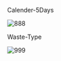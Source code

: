 Calender-5Days

![888](https://user-images.githubusercontent.com/73241309/145093726-35d4bf86-9918-4a87-add7-74869a6521be.PNG)

Waste-Type

![999](https://user-images.githubusercontent.com/73241309/145093766-4d2b74ed-9f4f-44ed-b8e3-c5f0641ff9e4.PNG)
